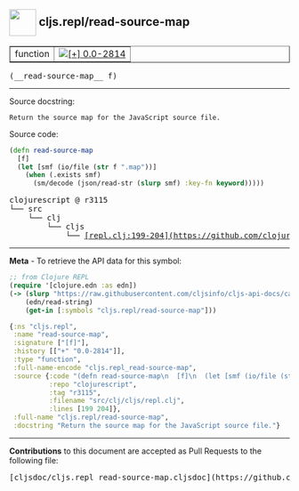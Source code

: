 ## <img width="48px" valign="middle" src="http://i.imgur.com/Hi20huC.png"> cljs.repl/read-source-map

 <table border="1">
<tr>

<td>function</td>
<td><a href="https://github.com/cljsinfo/cljs-api-docs/tree/0.0-2814"><img valign="middle" alt="[+] 0.0-2814" src="https://img.shields.io/badge/+-0.0--2814-lightgrey.svg"></a> </td>
</tr>
</table>

 <samp>
(__read-source-map__ f)<br>
</samp>

---




Source docstring:

```
Return the source map for the JavaScript source file.
```

Source code:

```clj
(defn read-source-map
  [f]
  (let [smf (io/file (str f ".map"))]
    (when (.exists smf)
      (sm/decode (json/read-str (slurp smf) :key-fn keyword)))))
```

 <pre>
clojurescript @ r3115
└── src
    └── clj
        └── cljs
            └── <ins>[repl.clj:199-204](https://github.com/clojure/clojurescript/blob/r3115/src/clj/cljs/repl.clj#L199-L204)</ins>
</pre>


---

__Meta__ - To retrieve the API data for this symbol:

```clj
;; from Clojure REPL
(require '[clojure.edn :as edn])
(-> (slurp "https://raw.githubusercontent.com/cljsinfo/cljs-api-docs/catalog/cljs-api.edn")
    (edn/read-string)
    (get-in [:symbols "cljs.repl/read-source-map"]))
```

```clj
{:ns "cljs.repl",
 :name "read-source-map",
 :signature ["[f]"],
 :history [["+" "0.0-2814"]],
 :type "function",
 :full-name-encode "cljs.repl_read-source-map",
 :source {:code "(defn read-source-map\n  [f]\n  (let [smf (io/file (str f \".map\"))]\n    (when (.exists smf)\n      (sm/decode (json/read-str (slurp smf) :key-fn keyword)))))",
          :repo "clojurescript",
          :tag "r3115",
          :filename "src/clj/cljs/repl.clj",
          :lines [199 204]},
 :full-name "cljs.repl/read-source-map",
 :docstring "Return the source map for the JavaScript source file."}

```

---

__Contributions__ to this document are accepted as Pull Requests to the following file:

 <pre>
[cljsdoc/cljs.repl_read-source-map.cljsdoc](https://github.com/cljsinfo/cljs-api-docs/blob/master/cljsdoc/cljs.repl_read-source-map.cljsdoc)
</pre>

